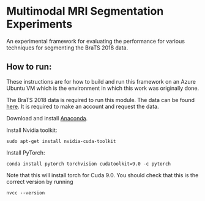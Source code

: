 # Multimodal MRI Segmentation Experiments
An experimental framework for evaluating the performance for various
techniques for segmenting the BraTS 2018 data.

## How to run:

These instructions are for how to build and run this framework on an
Azure Ubuntu VM which is the environment in which this work was originally
done.

The BraTS 2018 data is required to run this module. The data can be
found [here](https://ipp.cbica.upenn.edu/). It is required to make an
account and request the data.

Download and install [Anaconda](https://docs.conda.io/projects/conda/en/latest/user-guide/install/linux.html).

Install Nvidia toolkit:
```
sudo apt-get install nvidia-cuda-toolkit 
```
Install PyTorch:

```
conda install pytorch torchvision cudatoolkit=9.0 -c pytorch
```

Note that this will install torch for Cuda 9.0. You should check that this
is the correct version by running 

``` 
nvcc --version 
```


